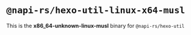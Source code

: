 # `@napi-rs/hexo-util-linux-x64-musl`

This is the **x86_64-unknown-linux-musl** binary for `@napi-rs/hexo-util`
